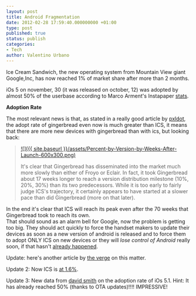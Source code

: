 ```yaml
---
layout: post
title: Android Fragmentation
date: 2012-02-28 17:59:40.000000000 +01:00
type: post
published: true
status: publish
categories:
- Tech
author: Valentino Urbano 
---
```


Ice Cream Sandwich, the new operating system from Mountain View giant Google,Inc, has now reached 1% of market share after more than 2 months.

iOs 5 on november, 30 (it was released on october, 12) was adopted by almost 50% of the userbase according to Marco Arment's Instapaper [stats][0].

**Adoption Rate**

The most relevant news is that, as stated in a really good article by [pxldot][1], the adopt rate of gingerbread even now is much greater than ICS, it means that there are more new devices with gingerbread than with ics, but looking back:

> [![]({{ site.baseurl }}/assets/Percent-by-Version-by-Weeks-After-Launch-600x300.png)][2]
> 
> It's clear that Gingerbread has disseminated into the market much more slowly than either of Froyo or Eclair. In fact, it took Gingerbread about 17 weeks longer to reach a version distribution milestone (10%, 20%, 30%) than its two predecessors. While it is too early to fairly judge ICS's trajectory, it certainly appears to have started at a slower pace than did Gingerbread (more on that later).

In the end it's clear that ICS will reach its peak even after the 70 weeks that Gingerbread took to reach its own.  
That should sound as an alarm bell for Google, now the problem is getting too big. They should act quickly to force the handset makers to update their devices as soon as a new version of android is released and to force them to adopt ONLY ICS on new devices or they will _lose control of Android_ really soon, if that hasn't [already happened][3].

Update: here's another article by [the verge][4] on this matter.

Update 2: Now ICS is [at 1.6%][5].

Update 3: New data from [david smith][6] on the adoption rate of iOs 5.1\. Hint: It has already reached 50% (thanks to OTA updates)!!!! IMPRESSIVE!


[0]: http://www.marco.org/2011/11/30/more-ios-device-and-os-version-stats-from-instapaper
[1]: http://pxldot.com/post/18281312362/android-measuring-stick
[2]: http://www.myshar.org/android-fragmentation
[3]: http://www.theverge.com/2012/1/16/2711490/charlie-kindel-google-has-already-lost-control-of-android-and-has
[4]: http://www.theverge.com/2012/3/5/2846170/android-ice-cream-sandwich-delay-editorial
[5]: http://www.theverge.com/2012/3/6/2849493/android-4-ice-cream-sandwich-marketshare-slow-growth
[6]: http://david-smith.org/blog/2012/03/10/ios-5-dot-1-upgrade-stats/